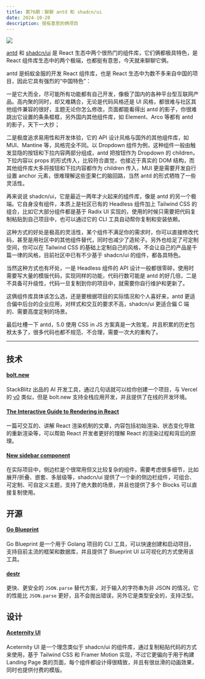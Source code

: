```yaml
---
title: 第76期：聊聊 antd 和 shadcn/ui
date: 2024-10-20
description: 很有意思的俩项目
---
```


![](/static/weekly/issue-76-cover.jpg)

[antd](https://ant.design/) 和 [shadcn/ui](https://ui.shadcn.com/) 是 React 生态中两个很热门的组件库，它们俩都极具特色，是 React 组件库生态中的两个极端，也都挺有意思，今天就来聊聊它俩。

antd 是蚂蚁金服的开发 React 组件库，也是 React 生态中为数不多来自中国的项目，因此它具有强烈的“中国特色”：

一是它大而全，尽可能所有功能都有自己开发，像极了国内的各种平台型互联网产品。高内聚的同时，却又难耦合，无论是代码风格还是 UI 风格，都很难与社区其他组件兼容的很好，主题无论你怎么修改，页面都能看得出 antd 的影子，你很难跳出它设置的条条框框，另外国内其他组件库，如 Element、Arco 等都有 antd 的影子，天下一大抄；

二是极度追求易用性和开发体验，它的 API 设计风格与国外的其他组件库，如 MUI、Mantine 等，风格完全不同。以 Dropdown 组件为例，这种组件一般由触发显隐的按钮和下拉内容两部分组成，antd 把按钮作为 Dropdown 的 children，下拉内容以 props 的形式传入，比较符合直觉，也接近于真实的 DOM 结构，而其他组件库大多将按钮和下拉内容都作为 children 传入，MUI 更是需要开发自行设置 anchor 元素，很难理解这些歪果仁的脑回路，当然 antd 的形式牺牲了一些灵活性。

再来说说 shadcn/ui，它是最近一两年才火起来的组件库，像是 antd 的另一个极端。它自身没有组件，本质上是社区已有的 Headless 组件加上 Tailwind CSS 的组合，比如它大部分组件都是基于 Radix UI 实现的，使用的时候只需要把代码复制粘贴到自己项目中，也可以通过它的 CLI 工具自动帮你复制和安装依赖。

这种方式的好处是极高的灵活性，某个组件不满足你的需求时，你可以直接修改代码，甚至是用社区中的其他组件替代，同时也减少了造轮子。另外也给足了可定制空间，你可以在 Tailwind CSS 的基础上定制自己的风格，不会让自己的产品是千篇一律的风格，目前社区中已有不少基于 shadcn/ui 的组件，都各具特色。

当然这种方式也有坏处，一是 Headless 组件的 API 设计一般都很零碎，使用时需要写大量的模版代码，实现同样的功能，代码行数可能是 antd 的好几倍，二是不具备可升级性，代码一旦复制到你的项目中，就需要你自行维护和更新了。

这俩组件库具体该怎么选，还是要根据项目的实际情况和个人喜好来，antd 更适合偏中后台的企业应用，对样式和交互的要求不高，shadcn/ui 更适合偏 C 端的、需要高度定制的场景。

最后吐槽一下 antd，5.0 使用 CSS in JS 方案真是一大败笔，并且积累的历史包袱太多了，很多代码也都不规范、不合理，需要一次大的重构了。

<hr />

## 技术

#### [bolt.new](https://bolt.new/)

StackBlitz 出品的 AI 开发工具，通过几句话就可以给你创建一个项目，与 Vercel 的 [v0](https://v0.dev/) 类似，但是 bolt.new 支持全栈应用开发，并且提供了在线的开发环境。

#### [The Interactive Guide to Rendering in React](https://ui.dev/why-react-renders)

一篇可交互的、讲解 React 渲染机制的文章，内容包括初始渲染、状态变化导致的重新渲染等，可以帮助 React 开发者更好的理解 React 的渲染过程和背后的原理。

#### [New sidebar component](https://ui.shadcn.com/docs/components/sidebar)

在实际项目中，侧边栏是个很常用但又比较复杂的组件，需要考虑很多细节，比如展开/折叠、嵌套、多层级等，shadcn/ui 提供了一个新的侧边栏组件，可组合、可定制、可自定义主题，支持了绝大数的场景，并且也提供了多个 Blocks 可以直接复制使用。

## 开源

#### [Go Blueprint](https://github.com/Melkeydev/go-blueprint)

Go Blueprint 是一个用于 Golang 项目的 CLI 工具，可以快速创建和启动项目，支持目前主流的框架和数据库，并且提供了 Blueprint UI 以可视化的方式使用该工具。

#### [destr](https://github.com/unjs/destr)

更快、更安全的 `JSON.parse` 替代方案，对于输入的字符串为非 JSON 的情况，它的性能比 `JSON.parse` 更好，且不会抛出错误，另外它是类型安全的，支持泛型。

## 设计

#### [Aceternity UI](https://ui.aceternity.com/)

Aceternity UI 是一个理念类似于 shadcn/ui 的组件库，通过复制粘贴代码的方式来使用，基于 Tailwind CSS 和 Framer Motion 实现，不过它更偏向于用于构建 Landing Page 类的页面，每个组件都设计得很精致，并且有很丝滑的动画效果，同时也提供付费的模版。
